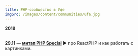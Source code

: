 ```yaml
---
title: PHP-сообщество в Уфе
imgSrc: /images/content/communities/ufa.jpg
---
```


**2019**<br><br>

**29.11** — **[митап PHP Special](https://www.youtube.com/watch?v=az0j5sfEwM8&feature=youtu.be)** ▶️ про ReactPHP и как работать с картинками.

